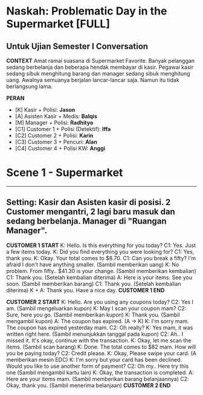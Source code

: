 # Naskah: Problematic Day in the Supermarket [FULL]
Untuk Ujian Semester I Conversation
--- 

**CONTEXT**
Amat ramai suasana di Supermarket Favorite. Banyak pelanggan sedang berbelanja dan beberapa hendak membayar di kasir. Pegawai kasir sedang sibuk menghitung barang dan manager sedang sibuk menghitung uang. Awalnya semuanya berjalan lancar-lancar saja. Namun itu tidak berlangsung lama.

**PERAN**
- [K] Kasir + Polisi: **Jason**
- [A] Asisten Kasir + Medis: **Balqis**
- [M] Manager + Polisi: **Radhityo**
- [C1] Customer 1 + Polisi (Detektif): **Iffa**
- [C2] Customer 2 + Polisi: **Karin**
- [C3] Customer 3 + Pencuri: **Alan**
- [C4] Customer 4 + Polisi KW: **Anggi**

# Scene 1 - Supermarket
---
Setting: Kasir dan Asisten kasir di posisi. 2 Customer mengantri, 2 lagi baru masuk dan sedang berbelanja. Manager di "Ruangan Manager".
---
**CUSTOMER 1 START**
K: Hello. Is this everything for you today?
C1: Yes. Just a few items today.
K: Did you find everything you were looking for?
C1: Yes, thank you.
K: Okay. Your total comes to $8.70.
C1: Can you break a fifty? I'm afraid I don't have anything smaller. (Sambil memberikan uang)
K: No problem. From fifty.. $41.30 is your change. (Sambil memberikan kembalian)
C1: Thank you. (Setelah kembalian diterima)
A: Here is your items. See you soon. (Sambil memberikan barang)
C1: Thank you. (Setelah kembalian diterima)
K + A: Thank you. Have a nice day.
<C1 berjalan keluar scene membawa barang belanjaan>
**CUSTOMER 1 END**

**CUSTOMER 2 START**
K: Hello. Are you using any coupons today?
C2: Yes I am. (Sambil mengeluarkan kupon)
K: May I scan your coupon mam?
C2: Sure, here you go. (Sambil memberikan kupon)
K: Thank you. (Sambil mengambil kupon)
A: The coupon has expired. (A -> K)
K: I'm sorry mam. The coupon has expired yesterday mam.
C2: Oh really?
K: Yes mam, it was written right here. (Sambil menunjukkan tanggal pada kupon)
C2: Ah.. I missed it. <Short Pause> It's okay, continue with the transaction.
K: Okay, let me scan the items. (Sambil scan barang)
K: Done. The total comes to $82 mam. How will you be paying today?
C2: Credit please.
K: Okay, Please swipe your card. (A memberikan mesin EDC)
<C2 menggesekkan kartu ke mesin>
K: I'm sorry but your card has been declined. Would you like to use another form of payment?
C2: Oh my.. Here try this one (Sambil mengambil kartu lain)
<C2 menggesekkan kartu ke mesin>
K: Okay, the transaction is completed.
A: Here are your items mam. (Sambil memberikan barang belanjaannya)
C2: Okay, thank you. (Sambil menerima belanjaan)
<C2 berjalan keluar scene membawa barang belanjaan>
**CUSTOMER 2 END**

